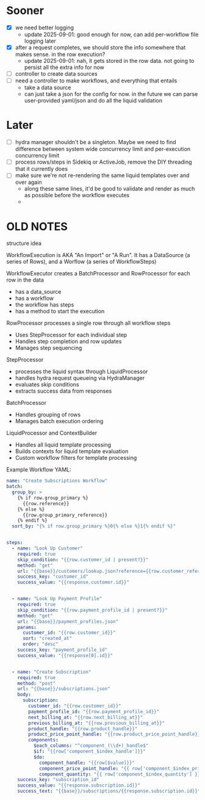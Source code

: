 # Sooner
- [X] we need better logging
  - update 2025-09-01: good enough for now, can add per-workflow file logging later
- [x] after a request completes, we should store the info somewhere that makes sense. in the row execution?
   - update 2025-09-01: nah, it gets stored in the row data. not going to persist all the extra info for now
- [ ] controller to create data sources
- [ ] need a controller to make workflows, and everything that entails
  - take a data source
  - can just take a json for the config for now. in the future we can parse user-provided yaml/json and do all the liquid validation

# Later
- [ ] hydra manager shouldn't be a singleton. Maybe we need to find difference between system wide concurrency limit and per-execution concurrency limit
- [ ] process rows/steps in Sidekiq or ActiveJob, remove the DIY threading that it currently does
- [ ] make sure we're not re-rendering the same liquid templates over and over again
  - along these same lines, it'd be good to validate and render as much as possible before the workflow executes
  -

# OLD NOTES
structure idea

WorkflowExecution is AKA "An Import" or "A Run". It has a DataSource (a series of Rows), and a Worflow (a series of WorkflowSteps)

WorkflowExecutor creates a BatchProcessor and RowProcessor for each row in the data
- has a data_source
- has a workflow
- the workflow has steps
- has a method to start the execution

RowProcessor processes a single row through all workflow steps
- Uses StepProcessor for each individual step
- Handles step completion and row updates
- Manages step sequencing

StepProcessor
- processes the liquid syntax through LiquidProcessor
- handles hydra request queueing via HydraManager
- evaluates skip conditions
- extracts success data from responses

BatchProcessor
- Handles grouping of rows
- Manages batch execution ordering

LiquidProcessor and ContextBuilder
- Handles all liquid template processing
- Builds contexts for liquid template evaluation
- Custom workflow filters for template processing

Example Workflow YAML:
```yaml
name: "Create Subscriptions Workflow"
batch:
  group_by: >
    {% if row.group_primary %}
      {{row.reference}}
    {% else %}
      {{row.group_primary_reference}}
    {% endif %}
  sort_by: "{% if row.group_primary %}0{% else %}1{% endif %}"


steps:
  - name: "Look Up Customer"
    required: true
    skip_condition: "{{row.customer_id | present?}}"
    method: "get"
    url: "{{base}}/customers/lookup.json?reference={{row.customer_reference}}"
    success_key: "customer_id"
    success_value: "{{response.customer.id}}"


  - name: "Look Up Payment Profile"
    required: true
    skip_condition: "{{row.payment_profile_id | present?}}"
    method: "get"
    url: "{{base}}/payment_profiles.json"
    params:
      customer_id: "{{row.customer_id}}"
      sort: "created_at"
      order: "desc"
    success_key: "payment_profile_id"
    success_value: "{{response[0].id}}"


  - name: "Create Subscription"
    required: true
    method: "post"
    url: "{{base}}/subscriptions.json"
    body:
      subscription:
        customer_id: "{{row.customer_id}}"
        payment_profile_id: "{{row.payment_profile_id}}"
        next_billing_at: "{{row.next_billing_at}}"
        previous_billing_at: "{{row.previous_billing_at}}"
        product_handle: "{{row.product_handle}}"
        product_price_point_handle: "{{row.product_price_point_handle}}"
        components:
          $each_columns: "^component_(\\d+)_handle$"
          $if: "{{row['component_$index_handle']}}"
          $do:
            component_handle: "{{row[$value]}}"
            component_price_point_handle: "{{ row['component_$index_price_point_handle'] }}"
            component_quantity: "{{ row['component_$index_quantity'] }}"
    success_key: "subscription_id"
    success_value: "{{response.subscription.id}}"
    success_text: "{{base}}/subscriptions/{{response.subscription.id}}"
```
